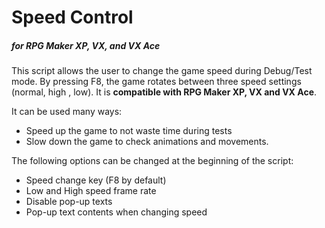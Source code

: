 # Speed Control
##### for RPG Maker XP, VX, and VX Ace
This script allows the user to change the game speed during Debug/Test mode. By pressing F8, the game rotates between three speed settings (normal, high , low).
It is **compatible with RPG Maker XP, VX and VX Ace**.

It can be used many ways:
* Speed up the game to not waste time during tests
* Slow down the game to check animations and movements.

The following options can be changed at the beginning of the script:
* Speed change key (F8 by default)
* Low and High speed frame rate
* Disable pop-up texts
* Pop-up text contents when changing speed
